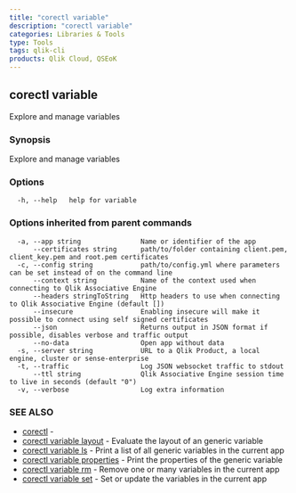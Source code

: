 ```yaml
---
title: "corectl variable"
description: "corectl variable"
categories: Libraries & Tools
type: Tools
tags: qlik-cli
products: Qlik Cloud, QSEoK
---
```

## corectl variable

Explore and manage variables

### Synopsis

Explore and manage variables

### Options

```
  -h, --help   help for variable
```

### Options inherited from parent commands

```
  -a, --app string               Name or identifier of the app
      --certificates string      path/to/folder containing client.pem, client_key.pem and root.pem certificates
  -c, --config string            path/to/config.yml where parameters can be set instead of on the command line
      --context string           Name of the context used when connecting to Qlik Associative Engine
      --headers stringToString   Http headers to use when connecting to Qlik Associative Engine (default [])
      --insecure                 Enabling insecure will make it possible to connect using self signed certificates
      --json                     Returns output in JSON format if possible, disables verbose and traffic output
      --no-data                  Open app without data
  -s, --server string            URL to a Qlik Product, a local engine, cluster or sense-enterprise
  -t, --traffic                  Log JSON websocket traffic to stdout
      --ttl string               Qlik Associative Engine session time to live in seconds (default "0")
  -v, --verbose                  Log extra information
```

### SEE ALSO

* [corectl](/commands/corectl)	 - 
* [corectl variable layout](/commands/corectl_variable_layout)	 - Evaluate the layout of an generic variable
* [corectl variable ls](/commands/corectl_variable_ls)	 - Print a list of all generic variables in the current app
* [corectl variable properties](/commands/corectl_variable_properties)	 - Print the properties of the generic variable
* [corectl variable rm](/commands/corectl_variable_rm)	 - Remove one or many variables in the current app
* [corectl variable set](/commands/corectl_variable_set)	 - Set or update the variables in the current app

